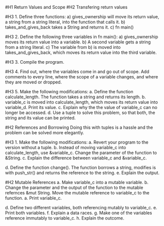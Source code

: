 #H1 Return Values and Scope
#H2 Transfering return values

#H3 1. Define three functions:
  a) gives_ownership will move its return value, a string from a string literal, into the function that calls it.
  b) takes_and_gives_back takes a String and returns it.
  c) fn main()

#H3 2. Define the following three variables in fn main():
  a) gives_ownership moves its return value into a variable.
  b) A second variable gets a string from a string literal.
  c) The variable from b) is moved into takes_and_gives_back, which moves its return value into the third variable.

#H3 3. Compile the program.

#H3 4. Find out, where the variables come in and go out of scope. Add comments to every line, where the scope of a variable changes, and where they are moved or dropped.

#H3 5. Make the following modifications:
  a. Define the function calculate_length. The function takes a string and returns its length.
  b. variable_c is moved into calculate_length, which moves its return value into variable_d. Print its value.
  c. Explain why the the value of variable_c can no longer be accessed.
  d. Use a tuple to solve this problem, so that both, the string and its value can be printed.

#H2 References and Borrowing
Doing this with tuples is a hassle and the problem can be solved more elegantly.

#H3 1. Make the following modifications:
  a. Revert your program to the version without a tuple.
  b. Instead of moving variable_c into calculate_length, use &variable_c. Change the parameter of the function to &String.
  c. Explain the difference between variable_c and &variable_c.

  d. Define the function change(). The function borrows a string, modifies is with push_str() and returns the reference to the string.
  e. Explain the output.

#H2 Mutable References
  a. Make variable_c into a mutable variable.
  b. Change the parameter and the output of the function to the mutable refernces &mut String. Move the mutable reference to variable_c to the function.
  a. Print variable_c.

  d. Define two different variables, both referencing mutably to variable_c.
  e. Print both variables.
  f. Explain a data races.
  g. Make one of the variables reference immutably to variable_c.
  h. Explain the outcome.

  

